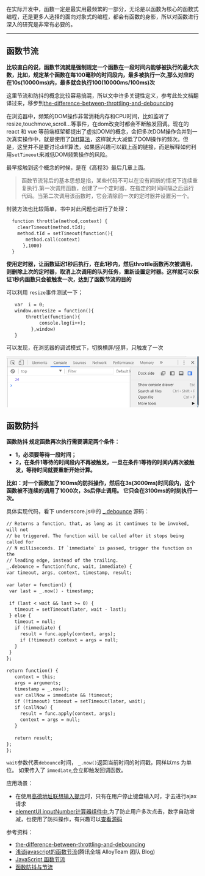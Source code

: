 
在实际开发中，函数一定是最实用最频繁的一部分，无论是以函数为核心的函数式编程，还是更多人选择的面向对象式的编程，都会有函数的身影，所以对函数进行深入的研究是非常有必要的。


----------
## 函数节流 ##


**比较直白的说，函数节流就是强制规定一个函数在一段时间内能够被执行的最大次数，比如，规定某个函数在每100毫秒的时间段内，最多被执行一次,那么对应的在10s(10000ms)内，最多就会执行100(10000ms/100ms)次**



这里节流和防抖的概念比较容易搞混，所以文中许多关键性定义，参考此处文档翻译过来，移步到[the-difference-between-throttling-and-debouncing](https://css-tricks.com/the-difference-between-throttling-and-debouncing/)


在浏览器中，频繁的DOM操作非常消耗内存和CPU时间，比如监听了resize,touchmove,scroll...等事件，在dom改变时都会不断触发回调。现在的react 和 vue 等前端框架都提出了虚拟DOM的概念，会把多次DOM操作合并到一次真实操作中，就是使用了[Diff算法](http://www.infoq.com/cn/articles/react-dom-diff)，这样就大大减低了DOM操作的频次。但是，这里并不是要讨论diff算法，如果感兴趣可以戳上面的链接，而是解释如何利用`setTimeout`来减低DOM频繁操作的风险。

最早接触到这个概念的时候，是在《高程3》最后几章上面。

> 函数节流背后的基本思想是指，某些代码不可以在没有间断的情况下连续重复执行.第一次调用函数，创建了一个定时器，在指定的时间间隔之后运行代码。当第二次调用该函数时，它会清除前一次的定时器并设置另一个。

封装方法也比较简单，书中对此问题也进行了处理：
```
  function throttle(method,context) {
    clearTimeout(method.tId);
    method.tId = setTimeout(function(){
       method.call(context)
      },1000)
  }
```

**使用定时器，让函数延迟1秒后执行，在此1秒内，然后throttle函数再次被调用，则删除上次的定时器，取消上次调用的队列任务，重新设置定时器。这样就可以保证1秒内函数只会被触发一次，达到了函数节流的目的**

可以利用 `resize`事件测试一下；
```
   var  i = 0;
   window.onresize = function(){
       throttle(function(){
            console.log(i++);
         },window)
   }
```
可以发现，在浏览器的调试模式下，切换横屏/竖屏，只触发了一次

![chrome调试页面](./chrome.PNG)



## 函数防抖 ##
   **函数防抖 规定函数再次执行需要满足两个条件：**
  - **1，必须要等待一段时间；**
  - **2，在条件1等待的时间段内不再被触发，一旦在条件1等待的时间内再次被触发，等待时间就要重新开始计算。**

  **比如：对一个函数加了100ms的防抖操作，然后在3s(3000ms)时间段内，这个函数被不连续的调用了1000次，3s后停止调用。 它只会在3100ms的时刻执行一次。**

   具体实现代码，看下 underscore.js中的 [_.debounce](http://underscorejs.org/#debounce)  源码：
   ```
// Returns a function, that, as long as it continues to be invoked, will not
// be triggered. The function will be called after it stops being called for
// N milliseconds. If `immediate` is passed, trigger the function on the
// leading edge, instead of the trailing.
_.debounce = function(func, wait, immediate) {
  var timeout, args, context, timestamp, result;

  var later = function() {
    var last = _.now() - timestamp;

    if (last < wait && last >= 0) {
      timeout = setTimeout(later, wait - last);
    } else {
      timeout = null;
      if (!immediate) {
        result = func.apply(context, args);
        if (!timeout) context = args = null;
      }
    }
  };

  return function() {
      context = this;
      args = arguments;
      timestamp = _.now();
      var callNow = immediate && !timeout;
      if (!timeout) timeout = setTimeout(later, wait);
      if (callNow) {
        result = func.apply(context, args);
        context = args = null;
      }

      return result;
  };
};
   ```

  `wait`参数代表`debounce`时间， `_.now()`返回当前时间的时间戳，同样以ms 为单位。 如果传入了 `immediate`,会立即触发回调函数。

应用场景：
  - 在使用[高德地址联想输入提示](http://lbs.amap.com/api/javascript-api/guide/map-data/input_prompt#t2)时，只有在用户停止键盘输入时，才去进行ajax请求
  - [elementUI inputNumber计算器组件中](http://element-cn.eleme.io/#/zh-CN/component/input-number),为了防止用户多次点击，数字自动增减，也使用了防抖操作，有兴趣可以[查看源码](https://github.com/ElemeFE/element/blob/dev/packages/input-number/src/input-number.vue#L229)






参考资料：
  - [the-difference-between-throttling-and-debouncing](https://css-tricks.com/the-difference-between-throttling-and-debouncing/)
  - [浅谈javascript的函数节流](http://www.alloyteam.com/2012/11/javascript-throttle/)(腾讯全端 AlloyTeam 团队 Blog)
  - [JavaScript 函数节流](https://www.cnblogs.com/dolphinX/p/3403821.html)
  - [函数防抖与节流](https://segmentfault.com/a/1190000002764479)
